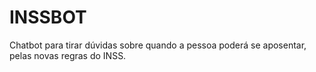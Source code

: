 # INSSBOT
Chatbot para tirar dúvidas sobre quando a pessoa poderá se aposentar, pelas novas regras do INSS.
